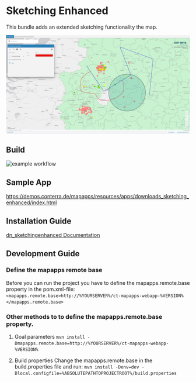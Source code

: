 # Sketching Enhanced

This bundle adds an extended sketching functionality the map.

![Screenshot App](https://github.com/conterra/mapapps-sketching-enhanced/blob/master/screenshot.JPG)

## Build

![example workflow](https://github.com/conterra/mapapps-sketching-enhanced/actions/workflows/devnet-bundle-snapshot.yml/badge.svg)

## Sample App
https://demos.conterra.de/mapapps/resources/apps/downloads_sketching_enhanced/index.html

## Installation Guide

[dn_sketchingenhanced Documentation](https://github.com/conterra/mapapps-sketching-enhanced/tree/master/src/main/js/bundles/dn_sketchingenhanced)

## Development Guide
### Define the mapapps remote base
Before you can run the project you have to define the mapapps.remote.base property in the pom.xml-file:
`<mapapps.remote.base>http://%YOURSERVER%/ct-mapapps-webapp-%VERSION%</mapapps.remote.base>`

### Other methods to to define the mapapps.remote.base property.
1. Goal parameters
`mvn install -Dmapapps.remote.base=http://%YOURSERVER%/ct-mapapps-webapp-%VERSION%`

2. Build properties
Change the mapapps.remote.base in the build.properties file and run:
`mvn install -Denv=dev -Dlocal.configfile=%ABSOLUTEPATHTOPROJECTROOT%/build.properties`
